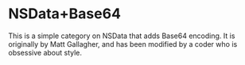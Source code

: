 NSData+Base64
=============

This is a simple category on NSData that adds Base64 encoding. It is originally by Matt Gallagher, and has been modified by a coder who is obsessive about style.


